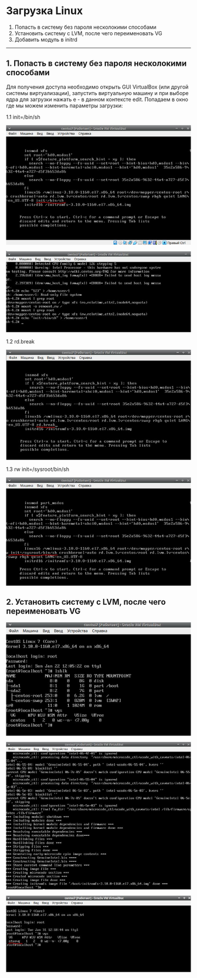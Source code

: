 # Загрузка Linux
1. Попасть в систему без пароля несколокими способами
2. Установить систему с LVM, после чего переименовать VG
3. Добавить модуль в initrd
________________________________________________________________________________
## 1. Попасть в систему без пароля несколокими способами

Для получения доступа необходимо открыть GUI VirtualBox (или другой системы
виртуализации), запустить виртуальную машину и при выборе ядра для загрузки нажать e - в
данном контексте edit. Попадаем в окно где мы можем изменить параметры загрузки:

1.1 init=/bin/sh

![img_1](https://github.com/kureshtar/otus_linux_administrator/blob/main/HomeWork8_boot/images/img1.JPG)

![img_2](https://github.com/kureshtar/otus_linux_administrator/blob/main/HomeWork8_boot/images/img2.JPG)

1.2 rd.break

![img_3](https://github.com/kureshtar/otus_linux_administrator/blob/main/HomeWork8_boot/images/img3.JPG)


1.3 rw init=/sysroot/bin/sh

![img_4](https://github.com/kureshtar/otus_linux_administrator/blob/main/HomeWork8_boot/images/img4.JPG)

## 2. Установить систему с LVM, после чего переименовать VG

![img_5](https://github.com/kureshtar/otus_linux_administrator/blob/main/HomeWork8_boot/images/img5.JPG)

![img_6](https://github.com/kureshtar/otus_linux_administrator/blob/main/HomeWork8_boot/images/img6.JPG)

![img_7](https://github.com/kureshtar/otus_linux_administrator/blob/main/HomeWork8_boot/images/img7.JPG)

